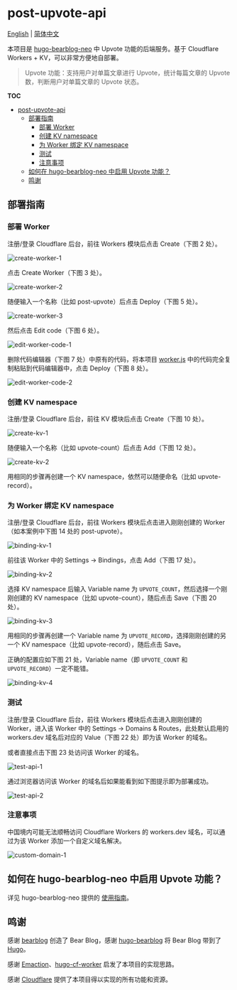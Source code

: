 # post-upvote-api

[English](../README.md) | [简体中文](./README_zh.md)

本项目是 [hugo-bearblog-neo](https://github.com/rokcso/hugo-bearblog-neo) 中 Upvote 功能的后端服务。基于 Cloudflare Workers + KV，可以非常方便地自部署。

> Upvote 功能：支持用户对单篇文章进行 Upvote，统计每篇文章的 Upvote 数，判断用户对单篇文章的 Upvote 状态。

**TOC**

- [post-upvote-api](#post-upvote-api)
  - [部署指南](#部署指南)
    - [部署 Worker](#部署-worker)
    - [创建 KV namespace](#创建-kv-namespace)
    - [为 Worker 绑定 KV namespace](#为-worker-绑定-kv-namespace)
    - [测试](#测试)
    - [注意事项](#注意事项)
  - [如何在 hugo-bearblog-neo 中启用 Upvote 功能？](#如何在-hugo-bearblog-neo-中启用-upvote-功能)
  - [鸣谢](#鸣谢)

## 部署指南

### 部署 Worker

注册/登录 Cloudflare 后台，前往 Workers 模块后点击 Create（下图 2 处）。

![create-worker-1](./images/create-worker-1.png)

点击 Create Worker（下图 3 处）。

![create-worker-2](./images/create-worker-2.png)

随便输入一个名称（比如 post-upvote）后点击 Deploy（下图 5 处）。

![create-worker-3](./images/create-worker-3.png)

然后点击 Edit code（下图 6 处）。

![edit-worker-code-1](./images/edit-worker-code-1.png)

删除代码编辑器（下图 7 处）中原有的代码，将本项目 [worker.js](https://github.com/rokcso/post-upvote-api/blob/main/worker.js) 中的代码完全复制粘贴到代码编辑器中，点击 Deploy（下图 8 处）。

![edit-worker-code-2](./images/edit-worker-code-2.png)

### 创建 KV namespace

注册/登录 Cloudflare 后台，前往 KV 模块后点击 Create（下图 10 处）。

![create-kv-1](./images/create-kv-1.png)

随便输入一个名称（比如 upvote-count）后点击 Add（下图 12 处）。

![create-kv-2](./images/create-kv-2.png)

用相同的步骤再创建一个 KV namespace，依然可以随便命名（比如 upvote-record）。

### 为 Worker 绑定 KV namespace

注册/登录 Cloudflare 后台，前往 Workers 模块后点击进入刚刚创建的 Worker（如本案例中下图 14 处的 post-upvote）。

![binding-kv-1](./images/binding-kv-1.png)

前往该 Worker 中的 Settings -> Bindings，点击 Add（下图 17 处）。

![binding-kv-2](./images/binding-kv-2.png)

选择 KV namespace 后输入 Variable name 为 `UPVOTE_COUNT`，然后选择一个刚刚创建的 KV namespace（比如 upvote-count），随后点击 Save（下图 20 处）。

![binding-kv-3](./images/binding-kv-3.png)

用相同的步骤再创建一个 Variable name 为 `UPVOTE_RECORD`，选择刚刚创建的另一个 KV namespace（比如 upvote-record），随后点击 Save。

正确的配置应如下图 21 处，Variable name（即 `UPVOTE_COUNT` 和 `UPVOTE_RECORD`）一定不能错。

![binding-kv-4](./images/binding-kv-4.png)

### 测试

注册/登录 Cloudflare 后台，前往 Workers 模块后点击进入刚刚创建的 Worker，进入该 Worker 中的 Settings -> Domains & Routes，此处默认启用的 workers.dev 域名后对应的 Value（下图 22 处）即为该 Worker 的域名。

或者直接点击下图 23 处访问该 Worker 的域名。

![test-api-1](./images/test-api-1.png)

通过浏览器访问该 Worker 的域名后如果能看到如下图提示即为部署成功。

![test-api-2](./images/test-api-2.png)

### 注意事项

中国境内可能无法顺畅访问 Cloudflare Workers 的 workers.dev 域名，可以通过为该 Worker 添加一个自定义域名解决。 

![custom-domain-1](./images/custom-domain-1.png)

## 如何在 hugo-bearblog-neo 中启用 Upvote 功能？

详见 hugo-bearblog-neo 提供的 [使用指南](https://github.com/rokcso/hugo-bearblog-neo/)。

## 鸣谢

感谢 [bearblog](https://github.com/HermanMartinus/bearblog) 创造了 Bear Blog，感谢 [hugo-bearblog](https://github.com/janraasch/hugo-bearblog) 将 Bear Blog 带到了 [Hugo](https://gohugo.io/)。

感谢 [Emaction](https://github.com/emaction/emaction.backend)、[hugo-cf-worker](https://github.com/bigfa/hugo-cf-worker) 启发了本项目的实现思路。

感谢 [Cloudflare](https://www.cloudflare.com/) 提供了本项目得以实现的所有功能和资源。
